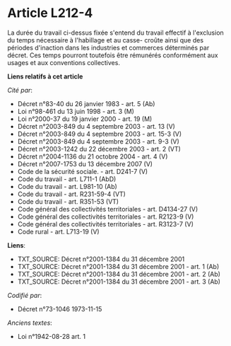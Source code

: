 # Article L212-4

La durée du travail ci-dessus fixée s'entend du travail effectif à l'exclusion du temps nécessaire à l'habillage et au casse-
croûte ainsi que des périodes d'inaction dans les industries et commerces déterminés par décret. Ces temps pourront toutefois
être rémunérés conformément aux usages et aux conventions collectives.

**Liens relatifs à cet article**

_Cité par_:

  - Décret n°83-40 du 26 janvier 1983 - art. 5 (Ab)
  - Loi n°98-461 du 13 juin 1998 - art. 3 (M)
  - Loi n°2000-37 du 19 janvier 2000 - art. 19 (M)
  - Décret n°2003-849 du 4 septembre 2003 - art. 13 (V)
  - Décret n°2003-849 du 4 septembre 2003 - art. 15-3 (V)
  - Décret n°2003-849 du 4 septembre 2003 - art. 9-3 (V)
  - Décret n°2003-1242 du 22 décembre 2003 - art. 2 (VT)
  - Décret n°2004-1136 du 21 octobre 2004 - art. 4 (V)
  - Décret n°2007-1753 du 13 décembre 2007 (V)
  - Code de la sécurité sociale. - art. D241-7 (V)
  - Code du travail - art. L711-1 (AbD)
  - Code du travail - art. L981-10 (Ab)
  - Code du travail - art. R231-59-4 (VT)
  - Code du travail - art. R351-53 (VT)
  - Code général des collectivités territoriales - art. D4134-27 (V)
  - Code général des collectivités territoriales - art. R2123-9 (V)
  - Code général des collectivités territoriales - art. R3123-7 (V)
  - Code rural - art. L713-19 (V)

**Liens**:

  - TXT_SOURCE: Décret n°2001-1384 du 31 décembre 2001
  - TXT_SOURCE: Décret n°2001-1384 du 31 décembre 2001 - art. 1 (Ab)
  - TXT_SOURCE: Décret n°2001-1384 du 31 décembre 2001 - art. 2 (Ab)
  - TXT_SOURCE: Décret n°2001-1384 du 31 décembre 2001 - art. 3 (Ab)

_Codifié par_:

  - Décret n°73-1046 1973-11-15

_Anciens textes_:

  - Loi n°1942-08-28 art. 1
